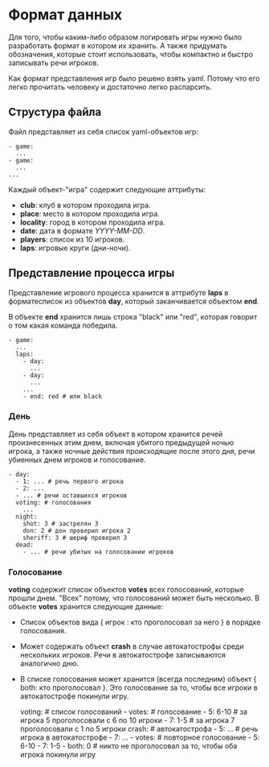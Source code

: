 Формат данных
=============

Для того, чтобы каким-либо образом логировать игры нужно было разработать формат в котором их хранить.
А также придумать обозначения, которые стоит использовать, чтобы компактно и быстро записывать речи игроков.

Как формат представления игр было решено взять yaml. Потому что его легко прочитать человеку и достаточно легко распарсить.


Струстура файла
---------------

Файл представляет из себя список yaml-объектов игр:

    - game:
      ...
    - game:
      ...
    ...

Каждый объект-"игра" содержит следующие аттрибуты:
* **club**: клуб в котором проходила игра.
* **place**: место в котором проходила игра.
* **locality**: город в котором проходила игра.
* **date**: дата в формате *YYYY-MM-DD*.
* **players**: список из 10 игроков.
* **laps**: игровые круги (дни-ночи).


Представление процесса игры
---------------------------

Представление игрового процесса хранится в аттрибуте **laps** в форматесписок из объектов **day**, который заканчивается объектом **end**.

В объекте **end** хранится лишь строка "black" или "red", которая говорит о том какая команда победила.

    - game:
      ...
      laps:
        - day:
          ...
        - day:
          ...
        ...
        - end: red # или black


### День

День представляет из себя объект в котором хранится речей произнесенных этим днем, включая убитого предыдущей ночью игрока, а также ночные действия происходящие после этого дня, речи убиенных днем игроков и голосование.

    - day:
      - 1: ... # речь первого игрока
      - 2: ...
      - ... # речи оставшихся игроков
      voting: # голосования
        ...
      night: 
        shot: 3 # застрелян 3
        don: 2 # дон проверил игрока 2
        sheriff: 3 # шериф проверил 3
      dead:
        - ... # речи убитых на голосовании игроков
      

### Голосование

**voting** содержит список объектов **votes** всех голосований, которые прошли днем. "Всех" потому, что голосований может быть несколько. В объекте **votes** хранится следующие данные:

* Список объектов вида { игрок : кто проголосовал за него } в порядке голосования.
* Может содержать объект **crash** в случае автокатострофы среди нескольких игроков. Речи в автокатострофе записываются аналогично дню.
* В списке голосования может хранится (всегда последним) объект { both: кто проголосовал }. Это голосование за то, чтобы все игроки в автокатострофе покинули игру.

    voting:        # список голосований
      - votes:     # голосование
        - 5: 6-10  # за игрока 5 проголосовали с 6 по 10 игроки
        - 7: 1-5   # за игрока 7 проголосовали с 1 по 5 игроки
        crash:     # автокатострофа
          - 5: ... # речь игрока в автокатострофе
          - 7: ...
      - votes:     # повторное голосование
        - 5: 6-10
        - 7: 1-5
        - both: 0 # никто не проголосовал за то, чтобы оба игрока покинули игру

